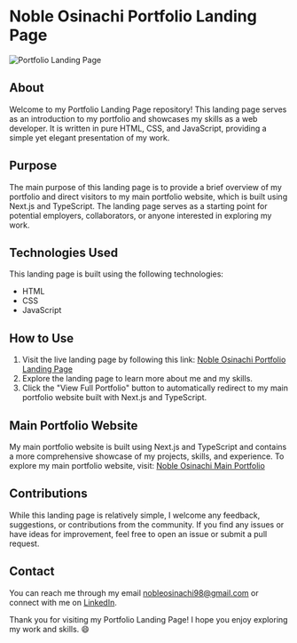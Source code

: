 # Noble Osinachi Portfolio Landing Page

![Portfolio Landing Page](https://nobeosinachi.github.io)

## About

Welcome to my Portfolio Landing Page repository! This landing page serves as an introduction to my portfolio and showcases my skills as a web developer. It is written in pure HTML, CSS, and JavaScript, providing a simple yet elegant presentation of my work.

## Purpose

The main purpose of this landing page is to provide a brief overview of my portfolio and direct visitors to my main portfolio website, which is built using Next.js and TypeScript. The landing page serves as a starting point for potential employers, collaborators, or anyone interested in exploring my work.

## Technologies Used

This landing page is built using the following technologies:

- HTML
- CSS
- JavaScript

## How to Use

1. Visit the live landing page by following this link: [Noble Osinachi Portfolio Landing Page](https://link-to-landing-page)
2. Explore the landing page to learn more about me and my skills.
3. Click the "View Full Portfolio" button to automatically redirect to my main portfolio website built with Next.js and TypeScript.

## Main Portfolio Website

My main portfolio website is built using Next.js and TypeScript and contains a more comprehensive showcase of my projects, skills, and experience. To explore my main portfolio website, visit: [Noble Osinachi Main Portfolio](https://nobleosinachi-portfolio.vercel.app/)


## Contributions

While this landing page is relatively simple, I welcome any feedback, suggestions, or contributions from the community. If you find any issues or have ideas for improvement, feel free to open an issue or submit a pull request.

## Contact

You can reach me through my email nobleosinachi98@gmail.com or connect with me on [LinkedIn](https://www.linkedin.com/in/nobleosinachi).

Thank you for visiting my Portfolio Landing Page! I hope you enjoy exploring my work and skills. 😄
